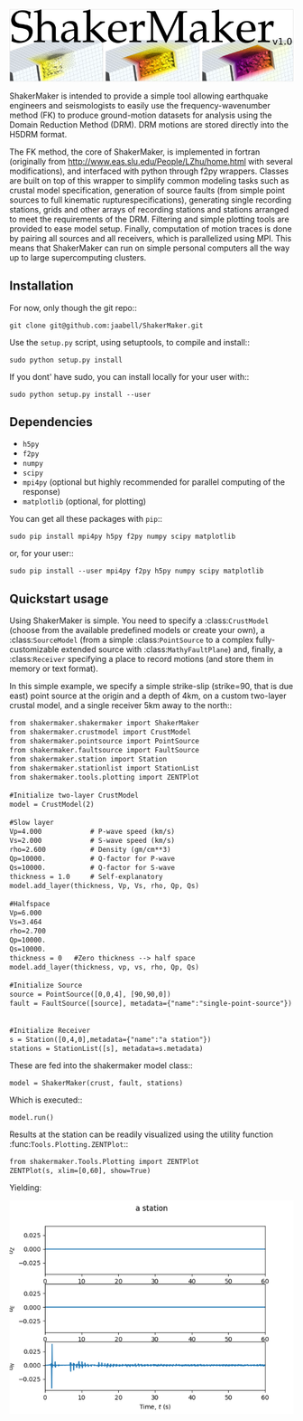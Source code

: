 ![ShakerMaker](/docs/source/images/logo.png)

ShakerMaker is intended to provide a simple tool allowing earthquake engineers and seismologists to easily use the frequency-wavenumber method (FK) to produce ground-motion datasets for analysis using the Domain Reduction Method (DRM). DRM motions are stored directly into the H5DRM format.

The FK method, the core of ShakerMaker, is implemented in fortran (originally from http://www.eas.slu.edu/People/LZhu/home.html with several modifications), and interfaced with python through f2py wrappers. Classes are built on top of this wrapper to simplify common modeling tasks such as crustal model specification, generation of source faults (from simple point sources to full kinematic rupturespecifications), generating single recording stations, grids and other arrays of recording stations and stations arranged to meet the requirements of the DRM. Filtering and simple plotting tools are provided to ease model setup. Finally, computation of motion traces is done by pairing all sources and all receivers, which is parallelized using MPI. This means that ShakerMaker can run on simple personal computers all the way up to large supercomputing clusters. 

Installation
------------

For now, only though the git repo::

	git clone git@github.com:jaabell/ShakerMaker.git

Use the `setup.py` script, using setuptools, to compile and install::

	sudo python setup.py install

If you dont' have sudo, you can install locally for your user with::

	sudo python setup.py install --user


Dependencies
------------

- `h5py`
- `f2py`
- `numpy`
- `scipy`
- `mpi4py` (optional but highly recommended for parallel computing of the response)
- `matplotlib` (optional, for plotting)

You can get all these packages with `pip`::

	sudo pip install mpi4py h5py f2py numpy scipy matplotlib

or, for your user::

	sudo pip install --user mpi4py f2py h5py numpy scipy matplotlib

Quickstart usage
----------------

Using ShakerMaker is simple. You need to specify a :class:`CrustModel` (choose from the available
predefined models or create your own), a :class:`SourceModel` (from a simple 
:class:`PointSource` to a complex fully-customizable extended source with :class:`MathyFaultPlane`) 
and, finally, a :class:`Receiver` specifying a place to record motions (and store them
in memory or text format).

In this simple example, we specify a simple strike-slip (strike=90, that is due east) 
point source at the origin and a depth of 4km, on a custom two-layer crustal model, 
and a single receiver 5km away to the north::

	from shakermaker.shakermaker import ShakerMaker
	from shakermaker.crustmodel import CrustModel
	from shakermaker.pointsource import PointSource 
	from shakermaker.faultsource import FaultSource
	from shakermaker.station import Station
	from shakermaker.stationlist import StationList
	from shakermaker.tools.plotting import ZENTPlot

	#Initialize two-layer CrustModel
	model = CrustModel(2)

	#Slow layer
	Vp=4.000			# P-wave speed (km/s)
	Vs=2.000			# S-wave speed (km/s)
	rho=2.600			# Density (gm/cm**3)
	Qp=10000.			# Q-factor for P-wave
	Qs=10000.			# Q-factor for S-wave
	thickness = 1.0		# Self-explanatory
	model.add_layer(thickness, Vp, Vs, rho, Qp, Qs)

	#Halfspace
	Vp=6.000
	Vs=3.464
	rho=2.700
	Qp=10000.
	Qs=10000.
	thickness = 0   #Zero thickness --> half space
	model.add_layer(thickness, vp, vs, rho, Qp, Qs)

	#Initialize Source
	source = PointSource([0,0,4], [90,90,0])
	fault = FaultSource([source], metadata={"name":"single-point-source"})


	#Initialize Receiver
	s = Station([0,4,0],metadata={"name":"a station"})
	stations = StationList([s], metadata=s.metadata)


These are fed into the shakermaker model class::

	model = ShakerMaker(crust, fault, stations)

Which is executed::

	model.run()

Results at the station can be readily visualized using the utility function :func:`Tools.Plotting.ZENTPlot`::

	from shakermaker.Tools.Plotting import ZENTPlot
	ZENTPlot(s, xlim=[0,60], show=True)

Yielding:

![ShakerMaker](/examples/example0_fig1.png)
